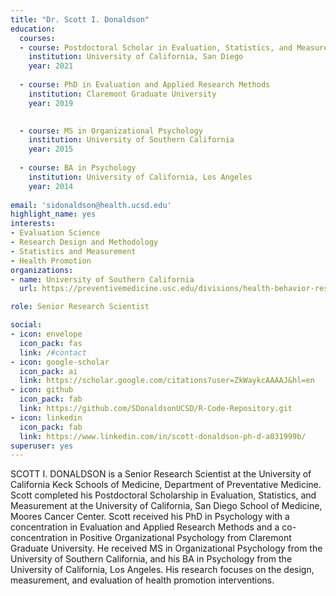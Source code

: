 ```yaml
---
title: "Dr. Scott I. Donaldson"
education:
  courses:
  - course: Postdoctoral Scholar in Evaluation, Statistics, and Measurement
    institution: University of California, San Diego
    year: 2021
    
  - course: PhD in Evaluation and Applied Research Methods
    institution: Claremont Graduate University
    year: 2019

    
  - course: MS in Organizational Psychology
    institution: University of Southern California
    year: 2015
    
  - course: BA in Psychology
    institution: University of California, Los Angeles
    year: 2014
    
email: 'sidonaldson@health.ucsd.edu'
highlight_name: yes
interests:
- Evaluation Science
- Research Design and Methodology
- Statistics and Measurement
- Health Promotion
organizations:
- name: University of Southern California
  url: https://preventivemedicine.usc.edu/divisions/health-behavior-research/

role: Senior Research Scientist

social:
- icon: envelope
  icon_pack: fas
  link: /#contact
- icon: google-scholar
  icon_pack: ai
  link: https://scholar.google.com/citations?user=ZkWaykcAAAAJ&hl=en
- icon: github
  icon_pack: fab
  link: https://github.com/SDonaldsonUCSD/R-Code-Repository.git
- icon: linkedin
  icon_pack: fab
  link: https://www.linkedin.com/in/scott-donaldson-ph-d-a031999b/
superuser: yes
---
```


SCOTT I. DONALDSON is a Senior Research Scientist at the University of California Keck Schools of Medicine, Department of Preventative Medicine. Scott completed his Postdoctoral Scholarship in Evaluation, Statistics, and Measurement at the University of California, San Diego School of Medicine, Moores Cancer Center. Scott received his PhD in Psychology with a concentration in Evaluation and Applied Research Methods and a co-concentration in Positive Organizational Psychology from Claremont Graduate University. He received MS in Organizational Psychology from the University of Southern California, and his BA in Psychology from the University of California, Los Angeles. His research focuses on the design, measurement, and evaluation of health promotion interventions.



